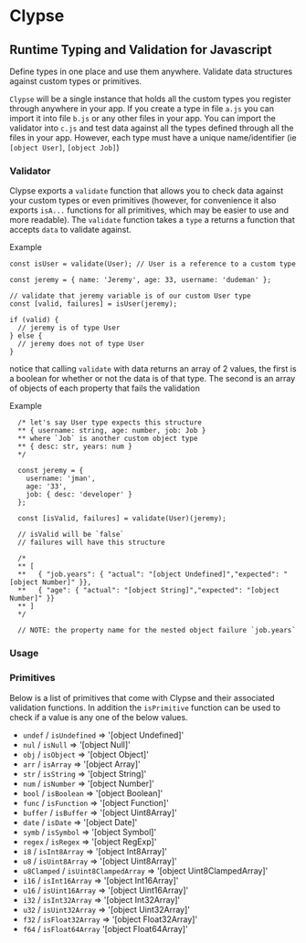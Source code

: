 # Clypse
## Runtime Typing and Validation for Javascript

Define types in one place and use them anywhere. Validate data structures against 
custom types or primitives. 

`Clypse` will be a single instance that holds all the custom types you register through anywhere in your app.
If you create a type in file `a.js` you can import it into file `b.js` or any other files in your app.
You can import the validator into `c.js` and test data against all the types defined through all the files in your app.
However, each type must have a unique name/identifier (ie `[object User]`, `[object Job]`)

### Validator
Clypse exports a `validate` function that allows you to check data against your custom types or even primitives (however,
for convenience it also exports `isA...` functions for all primitives, which may be easier to use and more readable).
The `validate` function takes a `type` a returns a function that accepts `data` to validate against.

Example
```
const isUser = validate(User); // User is a reference to a custom type

const jeremy = { name: 'Jeremy', age: 33, username: 'dudeman' };

// validate that jeremy variable is of our custom User type
const [valid, failures] = isUser(jeremy);

if (valid) {
  // jeremy is of type User
} else {
  // jeremy does not of type User
}
```

notice that calling `validate` with data returns an array of 2 values, the first is a boolean
for whether or not the data is of that type. The second is an array of objects of each property that fails the validation

Example
```
  /* let's say User type expects this structure
  ** { username: string, age: number, job: Job }
  ** where `Job` is another custom object type
  ** { desc: str, years: num }
  */

  const jeremy = {
    username: 'jman',
    age: '33',
    job: { desc: 'developer' }
  };

  const [isValid, failures] = validate(User)(jeremy);

  // isValid will be `false`
  // failures will have this structure

  /*
  ** [
  **   { "job.years": { "actual": "[object Undefined]","expected": "[object Number]" }},
  **   { "age": { "actual": "[object String]","expected": "[object Number]" }}
  ** ]
  */

  // NOTE: the property name for the nested object failure `job.years`
```

### Usage


### Primitives
Below is a list of primitives that come with Clypse and their associated
validation functions. In addition the `isPrimitive` function can be used to check
if a value is any one of the below values. 

- `undef` / `isUndefined` => '[object Undefined]'
- `nul` / `isNull` => '[object Null]'
- `obj` / `isObject` => '[object Object]'
- `arr` / `isArray` => '[object Array]'
- `str` / `isString` => '[object String]'
- `num` / `isNumber` => '[object Number]'
- `bool` / `isBoolean` => '[object Boolean]'
- `func` / `isFunction` => '[object Function]'
- `buffer` / `isBuffer` => '[object Uint8Array]'
- `date` / `isDate` => '[object Date]'
- `symb` / `isSymbol` => '[object Symbol]'
- `regex` / `isRegex` => '[object RegExp]'
- `i8` / `isInt8Array` => '[object Int8Array]'
- `u8` / `isUint8Array` => '[object Uint8Array]'
- `u8Clamped` / `isUint8ClampedArray` => '[object Uint8ClampedArray]'
- `i16` / `isInt16Array` => '[object Int16Array]'
- `u16` / `isUint16Array` => '[object Uint16Array]'
- `i32` / `isInt32Array` => '[object Int32Array]'
- `u32` / `isUint32Array` => '[object Uint32Array]'
- `f32` / `isFloat32Array` => '[object Float32Array]'
- `f64` / `isFloat64Array` '[object Float64Array]'

